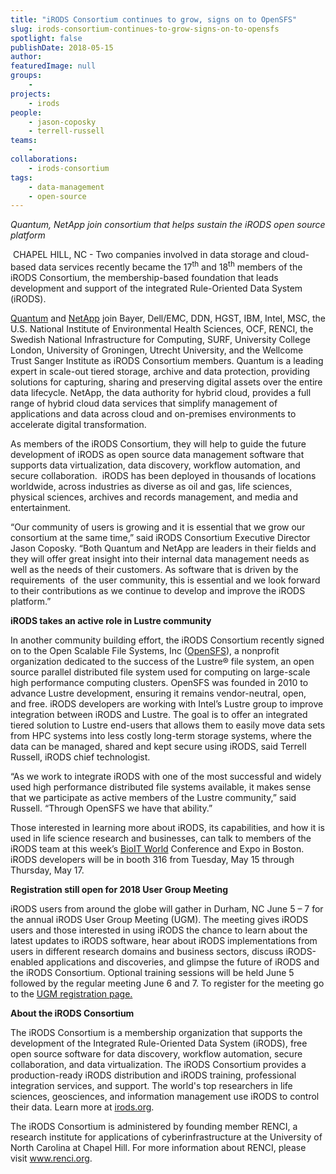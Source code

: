 ```yaml
---
title: "iRODS Consortium continues to grow, signs on to OpenSFS"
slug: irods-consortium-continues-to-grow-signs-on-to-opensfs
spotlight: false
publishDate: 2018-05-15
author: 
featuredImage: null
groups:
    - 
projects:
    - irods
people:
    - jason-coposky
    - terrell-russell
teams: 
    - 
collaborations:
    - irods-consortium
tags:
    - data-management
    - open-source
---
```

<em>Quantum, NetApp join consortium that helps sustain the iRODS open source platform</em>

<em> </em>CHAPEL HILL, NC - Two companies involved in data storage and cloud-based data services recently became the 17<sup>th</sup> and 18<sup>th</sup> members of the iRODS Consortium, the membership-based foundation that leads development and support of the integrated Rule-Oriented Data System (iRODS). <!--more-->

<a href="https://www.quantum.com/en/">Quantum</a> and <a href="http://www.netapp.com/">NetApp</a> join Bayer, Dell/EMC, DDN, HGST, IBM, Intel, MSC, the U.S. National Institute of Environmental Health Sciences, OCF, RENCI, the Swedish National Infrastructure for Computing, SURF, University College London, University of Groningen, Utrecht University, and the Wellcome Trust Sanger Institute as iRODS Consortium members. Quantum is a leading expert in scale-out tiered storage, archive and data protection, providing solutions for capturing, sharing and preserving digital assets over the entire data lifecycle. NetApp, the data authority for hybrid cloud, provides a full range of hybrid cloud data services that simplify management of applications and data across cloud and on-premises environments to accelerate digital transformation.

As members of the iRODS Consortium, they will help to guide the future development of iRODS as open source data management software that supports data virtualization, data discovery, workflow automation, and secure collaboration.  iRODS has been deployed in thousands of locations worldwide, across industries as diverse as oil and gas, life sciences, physical sciences, archives and records management, and media and entertainment.

“Our community of users is growing and it is essential that we grow our consortium at the same time,” said iRODS Consortium Executive Director Jason Coposky. “Both Quantum and NetApp are leaders in their fields and they will offer great insight into their internal data management needs as well as the needs of their customers. As software that is driven by the requirements  of  the user community, this is essential and we look forward to their contributions as we continue to develop and improve the iRODS platform.”

<strong>iRODS takes an active role in Lustre community</strong>

In another community building effort, the iRODS Consortium recently signed on to the Open Scalable File Systems, Inc (<a href="http://opensfs.org/">OpenSFS</a>), a nonprofit organization dedicated to the success of the Lustre® file system, an open source parallel distributed file system used for computing on large-scale high performance computing clusters. OpenSFS was founded in 2010 to advance Lustre development, ensuring it remains vendor-neutral, open, and free. iRODS developers are working with Intel’s Lustre group to improve integration between iRODS and Lustre. The goal is to offer an integrated tiered solution to Lustre end-users that allows them to easily move data sets from HPC systems into less costly long-term storage systems, where the data can be managed, shared and kept secure using iRODS, said Terrell Russell, iRODS chief technologist.

“As we work to integrate iRODS with one of the most successful and widely used high performance distributed file systems available, it makes sense that we participate as active members of the Lustre community,” said Russell. “Through OpenSFS we have that ability.”

Those interested in learning more about iRODS, its capabilities, and how it is used in life science research and businesses, can talk to members of the iRODS team at this week’s <a href="http://www.bio-itworldexpo.com/">BioIT World</a> Conference and Expo in Boston. iRODS developers will be in booth 316 from Tuesday, May 15 through Thursday, May 17.

<strong>Registration still open for 2018 User Group Meeting</strong>

iRODS users from around the globe will gather in Durham, NC June 5 – 7 for the annual iRODS User Group Meeting (UGM). The meeting gives iRODS users and those interested in using iRODS the chance to learn about the latest updates to iRODS software, hear about iRODS implementations from users in different research domains and business sectors, discuss iRODS-enabled applications and discoveries, and glimpse the future of iRODS and the iRODS Consortium. Optional training sessions will be held June 5 followed by the regular meeting June 6 and 7. To register for the meeting go to the <a href="https://irods.org/ugm2018/">UGM registration page.</a>

<strong>About the iRODS Consortium</strong>

The iRODS Consortium is a membership organization that supports the development of the Integrated Rule-Oriented Data System (iRODS), free open source software for data discovery, workflow automation, secure collaboration, and data virtualization. The iRODS Consortium provides a production-ready iRODS distribution and iRODS training, professional integration services, and support. The world's top researchers in life sciences, geosciences, and information management use iRODS to control their data. Learn more at <a href="http://irods.org/">irods.org</a>.

The iRODS Consortium is administered by founding member RENCI, a research institute for applications of cyberinfrastructure at the University of North Carolina at Chapel Hill. For more information about RENCI, please visit <a href="http://www.renci.org/">www.renci.org</a>.
